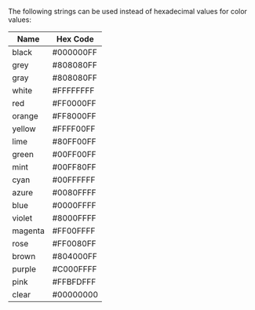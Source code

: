 The following strings can be used instead of hexadecimal values for color values:

| Name    | Hex Code  |
|---------|-----------|
| black   | #000000FF |
| grey    | #808080FF |
| gray    | #808080FF |
| white   | #FFFFFFFF |
| red     | #FF0000FF |
| orange  | #FF8000FF |
| yellow  | #FFFF00FF |
| lime    | #80FF00FF |
| green   | #00FF00FF |
| mint    | #00FF80FF |
| cyan    | #00FFFFFF |
| azure   | #0080FFFF |
| blue    | #0000FFFF |
| violet  | #8000FFFF |
| magenta | #FF00FFFF |
| rose    | #FF0080FF |
| brown   | #804000FF |
| purple  | #C000FFFF |
| pink    | #FFBFDFFF |
| clear   | #00000000 |
